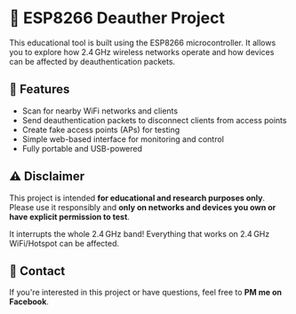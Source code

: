 # 📡 ESP8266 Deauther Project

This educational tool is built using the ESP8266 microcontroller. It allows you to explore how 2.4 GHz wireless networks operate and how devices can be affected by deauthentication packets.

## 📶 Features

* Scan for nearby WiFi networks and clients
* Send deauthentication packets to disconnect clients from access points
* Create fake access points (APs) for testing
* Simple web-based interface for monitoring and control
* Fully portable and USB-powered

## ⚠️ Disclaimer

This project is intended **for educational and research purposes only**. Please use it responsibly and **only on networks and devices you own or have explicit permission to test**.

It interrupts the whole 2.4 GHz band! Everything that works on 2.4 GHz WiFi/Hotspot can be affected.

## 💬 Contact

If you're interested in this project or have questions, feel free to **PM me on Facebook**.
